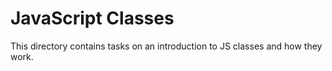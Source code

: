# JavaScript Classes
This directory contains tasks on an introduction to JS classes and how they work.
